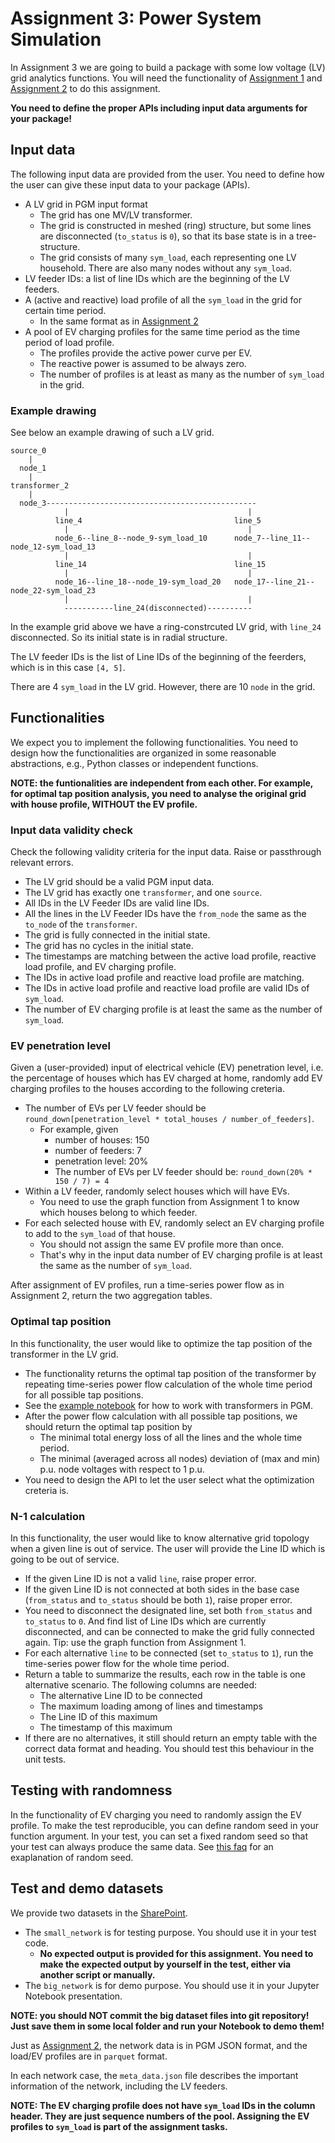 # Assignment 3: Power System Simulation

In Assignment 3 we are going to build a package with some low voltage (LV)
grid analytics functions.
You will need the functionality of [Assignment 1](../assignment_1/README.md) and 
[Assignment 2](../assignment_2/README.md) to do this assignment.

**You need to define the proper APIs including input data arguments for your package!**

## Input data

The following input data are provided from the user.
You need to define how the user can give these input data to your package (APIs).

* A LV grid in PGM input format
  * The grid has one MV/LV transformer.
  * The grid is constructed in meshed (ring) structure, but some lines are disconnected (`to_status` is `0`), so that its base state is in a tree-structure.
  * The grid consists of many `sym_load`, each representing one LV household. There are also many nodes without any `sym_load`.
* LV feeder IDs: a list of line IDs which are the beginning of the LV feeders.
* A (active and reactive) load profile of all the `sym_load` in the grid for certain time period.
  * In the same format as in [Assignment 2](../assignment_2/README.md#input-data)
* A pool of EV charging profiles for the same time period as the time period of load profile.
  * The profiles provide the active power curve per EV.
  * The reactive power is assumed to be always zero.
  * The number of profiles is at least as many as the number of `sym_load` in the grid.

### Example drawing

See below an example drawing of such a LV grid.

```
source_0
    |
  node_1 
    |
transformer_2
    |
  node_3-----------------------------------------------
            |                                        |
          line_4                                  line_5
            |                                        |
          node_6--line_8--node_9-sym_load_10      node_7--line_11--node_12-sym_load_13
            |                                        |
          line_14                                 line_15
            |                                        |
          node_16--line_18--node_19-sym_load_20   node_17--line_21--node_22-sym_load_23
            |                                        |
            -----------line_24(disconnected)----------                           
```

In the example grid above we have a ring-constrcuted LV grid,
with `line_24` disconnected.
So its initial state is in radial structure.

The LV feeder IDs is the list of Line IDs of the beginning of the feerders, which is in this case `[4, 5]`.

There are 4 `sym_load` in the LV grid. However, there are 10 `node` in the grid.

## Functionalities

We expect you to implement the following functionalities.
You need to design how the functionalities are organized in some reasonable abstractions,
e.g., Python classes or independent functions.

**NOTE: the funtionalities are independent from each other. For example, for optimal tap position analysis, you need to analyse the original grid with house profile, WITHOUT the EV profile.**

### Input data validity check

Check the following validity criteria for the input data. 
Raise or passthrough relevant errors.

* The LV grid should be a valid PGM input data.
* The LV grid has exactly one `transformer`, and one `source`.
* All IDs in the LV Feeder IDs are valid line IDs.
* All the lines in the LV Feeder IDs have the `from_node` the same as the `to_node` of the `transformer`.
* The grid is fully connected in the initial state.
* The grid has no cycles in the initial state.
* The timestamps are matching between the active load profile, reactive load profile, and EV charging profile.
* The IDs in active load profile and reactive load profile are matching.
* The IDs in active load profile and reactive load profile are valid IDs of `sym_load`.
* The number of EV charging profile is at least the same as the number of `sym_load`.

### EV penetration level

Given a (user-provided) input of electrical vehicle (EV) penetration level,
i.e. the percentage of houses which has EV charged at home,
randomly add EV charging profiles to the houses according to the following creteria.

* The number of EVs per LV feeder should be `round_down[penetration_level * total_houses / number_of_feeders]`.
  * For example, given
    * number of houses: 150
    * number of feeders: 7
    * penetration level: 20%
    * The number of EVs per LV feeder should be: `round_down(20% * 150 / 7) = 4`
* Within a LV feeder, randomly select houses which will have EVs.
  *  You need to use the graph function from Assignment 1 to know which houses belong to which feeder.
* For each selected house with EV, randomly select an EV charging profile to add to the `sym_load` of that house.
  * You should not assign the same EV profile more than once. 
  * That's why in the input data number of EV charging profile is at least the same as the number of `sym_load`.

After assignment of EV profiles, run a time-series power flow as in Assignment 2, return the two aggregation tables.

### Optimal tap position 

In this functionality, the user would like to optimize the tap position of the transformer in the LV grid.

* The functionality returns the optimal tap position of the transformer by repeating time-series power flow calculation of the whole time period for all possible tap positions.
* See the [example notebook](https://power-grid-model.readthedocs.io/en/stable/examples/Transformer%20Examples.html) for how to work with transformers in PGM.
* After the power flow calculation with all possible tap positions, we should return the optimal tap position by
  * The minimal total energy loss of all the lines and the whole time period.
  * The minimal (averaged across all nodes) deviation of (max and min) p.u. node voltages with respect to 1 p.u.
* You need to design the API to let the user select what the optimization creteria is.

### N-1 calculation

In this functionality, the user would like to know alternative grid topology when a given line is out of service.
The user will provide the Line ID which is going to be out of service.

* If the given Line ID is not a valid `line`, raise proper error.
* If the given Line ID is not connected at both sides in the base case (`from_status` and `to_status` should be both `1`), raise proper error.
* You need to disconnect the designated line, set both `from_status` and `to_status` to `0`. And find list of Line IDs which are currently disconnected, and can be connected to make the grid fully connected again. Tip: use the graph function from Assignment 1.
* For each alternative `line` to be connected (set `to_status` to `1`), run the time-series power flow for the whole time period.
* Return a table to summarize the results, each row in the table is one alternative scenario. The following columns are needed:
  * The alternative Line ID to be connected
  * The maximum loading among of lines and timestamps
  * The Line ID of this maximum
  * The timestamp of this maximum
* If there are no alternatives, it still should return an empty table with the correct data format and heading. You should test this behaviour in the unit tests.

## Testing with randomness

In the functionality of EV charging you need to randomly assign the EV profile.
To make the test reproducible, you can define random seed in your function argument.
In your test, you can set a fixed random seed so that your test can always produce the same data.
See [this faq](https://stackoverflow.com/questions/21494489/what-does-numpy-random-seed0-do) for an exaplanation of random seed.

## Test and demo datasets

We provide two datasets in the [SharePoint](https://tuenl.sharepoint.com/:f:/s/5XWG0-PowerSystemCalculationandSimualtion/Ejs9LjM7lulOtVgqstXVh7UBc4ifbYb1WQ5s2q_G0zXq3g?e=fGt80Y).

* The `small_network` is for testing purpose. You should use it in your test code.
  * **No expected output is provided for this assignment. You need to make the expected output by yourself in the test, either via another script or manually.**
* The `big_network` is for demo purpose. You should use it in your Jupyter Notebook presentation.

**NOTE: you should NOT commit the big dataset files into git repository! Just save them in some local folder and run your Notebook to demo them!**

Just as [Assignment 2](../assignment_2/README.md#test-datasets), the network data is in PGM JSON format, and the load/EV profiles are in `parquet` format.

In each network case, the `meta_data.json` file describes the important information of the network, including the LV feeders.

**NOTE: The EV charging profile does not have `sym_load` IDs in the column header. They are just sequence numbers of the pool. Assigning the EV profiles to `sym_load` is part of the assignment tasks.**
